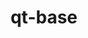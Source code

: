 ---
title: "qt-base"
layout: cache
categories: [package, develop]
meta: {"compilers": ["gcc@=11.1.0"], "num_specs": 10, "num_specs_by_stack": {"data-vis-sdk": 10, "root": 10}, "oss": ["ubuntu20.04"], "platforms": ["linux"], "stacks": ["data-vis-sdk", "root"], "targets": ["x86_64_v3"], "versions": ["6.8.2"]}
spec_details: [{"compiler": "gcc@=11.1.0", "hash": "6eknws2m3oeu44npsi3cvyydivew346u", "os": "ubuntu20.04", "platform": "linux", "size": "-", "stacks": ["data-vis-sdk", "root"], "target": "x86_64_v3", "variants": ["~accessibility", "build_system=cmake", "build_type=Release", "~dbus", "~framework", "generator=ninja", "~gtk", "+gui", "~ipo", "~network", "+opengl", "+shared", "+sql", "+widgets"], "versions": ["6.8.2"]}, {"compiler": "gcc@=11.1.0", "hash": "divmg3rwobrylmdxazpifbzro7ho5o2z", "os": "ubuntu20.04", "platform": "linux", "size": "-", "stacks": ["data-vis-sdk", "root"], "target": "x86_64_v3", "variants": ["~accessibility", "build_system=cmake", "build_type=Release", "~dbus", "~framework", "generator=ninja", "~gtk", "+gui", "~ipo", "~network", "+opengl", "+shared", "+sql", "+widgets"], "versions": ["6.8.2"]}, {"compiler": "gcc@=11.1.0", "hash": "hgpj2hszmg5dnam5cqvz636nuj62wx4z", "os": "ubuntu20.04", "platform": "linux", "size": "-", "stacks": ["data-vis-sdk", "root"], "target": "x86_64_v3", "variants": ["~accessibility", "build_system=cmake", "build_type=Release", "~dbus", "~framework", "generator=ninja", "~gtk", "+gui", "~ipo", "~network", "+opengl", "+shared", "+sql", "+widgets"], "versions": ["6.8.2"]}, {"compiler": "gcc@=11.1.0", "hash": "nu2tn4whaveu7v4r75hqj3w4lomz7kz7", "os": "ubuntu20.04", "platform": "linux", "size": "-", "stacks": ["data-vis-sdk", "root"], "target": "x86_64_v3", "variants": ["~accessibility", "build_system=cmake", "build_type=Release", "~dbus", "~framework", "generator=ninja", "~gtk", "+gui", "~ipo", "~network", "+opengl", "+shared", "+sql", "+widgets"], "versions": ["6.8.2"]}, {"compiler": "gcc@=11.1.0", "hash": "q2vylwj35pypr3ie4ebmxd4qbvlx35ep", "os": "ubuntu20.04", "platform": "linux", "size": "-", "stacks": ["data-vis-sdk", "root"], "target": "x86_64_v3", "variants": ["~accessibility", "build_system=cmake", "build_type=Release", "~dbus", "~framework", "generator=ninja", "~gtk", "+gui", "~ipo", "~network", "+opengl", "+shared", "+sql", "+widgets"], "versions": ["6.8.2"]}, {"compiler": "gcc@=11.1.0", "hash": "rehxzjvlvlomrsrrw4vkvxcxra3mglz7", "os": "ubuntu20.04", "platform": "linux", "size": "-", "stacks": ["data-vis-sdk", "root"], "target": "x86_64_v3", "variants": ["~accessibility", "build_system=cmake", "build_type=Release", "~dbus", "~framework", "generator=ninja", "~gtk", "+gui", "~ipo", "~network", "+opengl", "+shared", "+sql", "+widgets"], "versions": ["6.8.2"]}, {"compiler": "gcc@=11.1.0", "hash": "sm55us4oxc7wpws6n2gazvgg2fxldu5r", "os": "ubuntu20.04", "platform": "linux", "size": "-", "stacks": ["data-vis-sdk", "root"], "target": "x86_64_v3", "variants": ["~accessibility", "build_system=cmake", "build_type=Release", "~dbus", "~framework", "generator=ninja", "~gtk", "+gui", "~ipo", "~network", "+opengl", "+shared", "+sql", "+widgets"], "versions": ["6.8.2"]}, {"compiler": "gcc@=11.1.0", "hash": "u2avqbpqbkubliknut2en3rdxaocfgci", "os": "ubuntu20.04", "platform": "linux", "size": "-", "stacks": ["data-vis-sdk", "root"], "target": "x86_64_v3", "variants": ["~accessibility", "build_system=cmake", "build_type=Release", "~dbus", "~framework", "generator=ninja", "~gtk", "+gui", "~ipo", "~network", "+opengl", "+shared", "+sql", "+widgets"], "versions": ["6.8.2"]}, {"compiler": "gcc@=11.1.0", "hash": "uqfg4qotxbwzw2ilcdeomooxx3odgfcx", "os": "ubuntu20.04", "platform": "linux", "size": "-", "stacks": ["data-vis-sdk", "root"], "target": "x86_64_v3", "variants": ["~accessibility", "build_system=cmake", "build_type=Release", "~dbus", "~framework", "generator=ninja", "~gtk", "+gui", "~ipo", "~network", "+opengl", "+shared", "+sql", "+widgets"], "versions": ["6.8.2"]}, {"compiler": "gcc@=11.1.0", "hash": "yg2h5cnr6gmzc3qqfxx7c3ybw5ydqine", "os": "ubuntu20.04", "platform": "linux", "size": "-", "stacks": ["data-vis-sdk", "root"], "target": "x86_64_v3", "variants": ["~accessibility", "build_system=cmake", "build_type=Release", "~dbus", "~framework", "generator=ninja", "~gtk", "+gui", "~ipo", "~network", "+opengl", "+shared", "+sql", "+widgets"], "versions": ["6.8.2"]}]
---